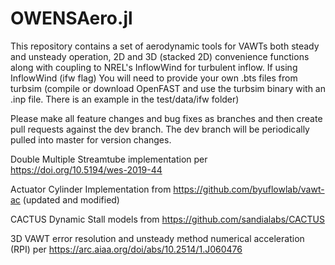 # OWENSAero.jl

This repository contains a set of aerodynamic tools for VAWTs both steady and unsteady operation, 2D and
3D (stacked 2D) convenience functions along with coupling to NREL's InflowWind for turbulent inflow. If using InflowWind (ifw flag) You
will need to provide your own .bts files from turbsim (compile or download OpenFAST and use the turbsim
binary with an .inp file.  There is an example in the test/data/ifw folder)

Please make all feature changes and bug fixes as branches and then create pull requests against the dev branch.  The dev branch will be periodically pulled into master for version changes.

Double Multiple Streamtube implementation per https://doi.org/10.5194/wes-2019-44

Actuator Cylinder Implementation from https://github.com/byuflowlab/vawt-ac (updated and modified)

CACTUS Dynamic Stall models from https://github.com/sandialabs/CACTUS

3D VAWT error resolution and unsteady method numerical acceleration (RPI) per https://arc.aiaa.org/doi/abs/10.2514/1.J060476
